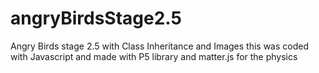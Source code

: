 # angryBirdsStage2.5
Angry Birds stage 2.5 with Class Inheritance and Images
this was coded with Javascript and made with P5 library and matter.js for the physics 